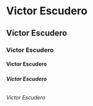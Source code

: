 # <h1> Victor Escudero
## <h2> Victor Escudero
### <h3> Victor Escudero
#### <h4> Victor Escudero
##### <h5> Victor Escudero
###### <h6> Victor Escudero
